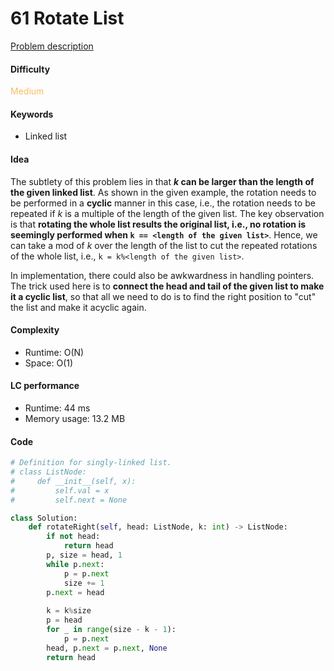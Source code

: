 61 Rotate List
=======================
[Problem description](https://leetcode.com/problems/rotate-list/)

#### Difficulty
<span style="color:#FABC60">Medium</span>

#### Keywords
- Linked list
  
#### Idea
The subtlety of this problem lies in that ***k* can be larger than the length of the given linked list**. As shown in the given example, the rotation needs to be performed in a **cyclic** manner in this case, i.e., the rotation needs to be repeated if *k* is a multiple of the length of the given list. The key observation is that **rotating the whole list results the original list, i.e., no rotation is seemingly performed when `k == <length of the given list>`**. Hence, we can take a mod of *k* over the length of the list to cut the repeated rotations of the whole list, i.e., `k = k%<length of the given list>`.

In implementation, there could also be awkwardness in handling pointers. The trick used here is to **connect the head and tail of the given list to make it a cyclic list**, so that all we need to do is to find the right position to "cut" the list and make it acyclic again. 

#### Complexity
- Runtime: O(N)
- Space: O(1)
  
#### LC performance
- Runtime: 44 ms
- Memory usage: 13.2 MB

#### Code
```python
# Definition for singly-linked list.
# class ListNode:
#     def __init__(self, x):
#         self.val = x
#         self.next = None

class Solution:
    def rotateRight(self, head: ListNode, k: int) -> ListNode:
        if not head:
            return head
        p, size = head, 1
        while p.next:
            p = p.next 
            size += 1
        p.next = head
        
        k = k%size
        p = head
        for _ in range(size - k - 1):
            p = p.next
        head, p.next = p.next, None
        return head
```